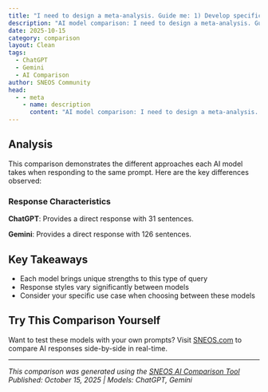 ```yaml
---
title: "I need to design a meta-analysis. Guide me: 1) Develop specific research question"
description: "AI model comparison: I need to design a meta-analysis. Guide me: 1) Develop specific research question..."
date: 2025-10-15
category: comparison
layout: Clean
tags:
  - ChatGPT
  - Gemini
  - AI Comparison
author: SNEOS Community
head:
  - - meta
    - name: description
      content: "AI model comparison: I need to design a meta-analysis. Guide me: 1) Develop specific research question..."
---
```


<ChatComparison
  title="I need to design a meta-analysis. Guide me: 1) Develop specific research question"
  prompt="I need to design a meta-analysis. Guide me: 1) Develop specific research question"
  :responses='{"ChatGPT": "Designing a meta-analysis starts with formulating a clear and precise research question. Here are steps and considerations to help you develop a specific research question:\n\n### Step 1: Identify the Topic Area\nThink about the broad area of interest related to your field. What\u2019s the key issue or phenomenon you want to explore through the meta-analysis? \n\n**Considerations:**\n- What area has substantial research gaps?\n- Is there conflicting evidence in existing studies?\n- Are you looking to evaluate the effectiveness of a specific intervention, treatment, or exposure?\n\n### Step 2: Formulate the Research Question\nYour research question should be specific, measurable, and relevant. Using the PICO format (Population, Intervention, Comparison, Outcome) can be helpful. \n\n**Example Structure:**\n1. **Population**: Who are you studying (age group, disease, condition)?\n2. **Intervention**: What intervention or exposure are you interested in?\n3. **Comparison**: Are you comparing with another intervention, treatment, or a placebo?\n4. **Outcome**: What outcomes are you measuring (effectiveness, side effects, etc.)?\n\n### Example Research Questions\n1. **Health Psychology**: \u0022In adults with chronic anxiety (Population), how does cognitive-behavioral therapy (Intervention) compared to medication (Comparison) affect anxiety levels (Outcome)?\u0022\n  \n2. **Education**: \u0022What is the impact of mindfulness-based interventions (Intervention) on academic performance (Outcome) in high school students (Population) compared to traditional stress-reduction strategies (Comparison)?\u0022\n\n3. **Public Health**: \u0022What is the effectiveness of various vaccination strategies (Intervention) on reducing the incidence of influenza (Outcome) among older adults (Population) compared to no intervention (Comparison)?\u0022\n\n### Step 3: Refine the Question\nOnce you have a draft of your research question:\n- Ensure it\u2019s specific enough to guide your search for studies but broad enough to yield enough data.\n- Consider how you will define your terms.\n- Think about how you will assess the quality of the studies you include.\n\n### Final Example Research Question\nAfter refining, you might end up with a question like: \u0022Among adults aged 50 and older, how effective are lifestyle interventions (i.e., diet, exercise) compared to standard care in reducing the incidence of type 2 diabetes?\u0022\n\n### Conclusion\nYour research question should ultimately reflect your interests and the gaps in existing literature. Once your question is clearly defined, you can move on to the next steps in your meta-analysis design, such as defining inclusion and exclusion criteria, conducting a literature search, and planning for data extraction and analysis.", "Gemini": "Designing a meta-analysis starts with a crystal-clear, focused research question. This question will dictate your entire process: your search strategy, inclusion/exclusion criteria, data extraction, and statistical analysis.\n\nLet\u0027s break down how to develop a specific research question for a meta-analysis.\n\n---\n\n## 1) Develop a Specific Research Question\n\nThe foundation of any good research, especially a meta-analysis, is a well-defined question. For meta-analysis, this question needs to be particularly precise, as you\u0027ll be synthesizing quantitative data from multiple studies.\n\n**Key Principle:** Use a framework like **PICO** (for interventions), **PECO** (for exposures), or **PICOS** (adding Study Design) to structure your thinking.\n\n### The PICO/PECO/PICOS Framework\n\n*   **P**opulation/Participants: Who are you interested in?\n*   **I**ntervention/Exposure: What is the intervention, treatment, or exposure you are investigating?\n*   **C**omparison: What is the intervention/exposure being compared against? (e.g., placebo, usual care, another intervention, no exposure).\n*   **O**utcome: What are the effects, results, or outcomes you want to measure?\n*   **S**tudy Design (optional but highly recommended for meta-analysis): What type of studies will you include (e.g., Randomized Controlled Trials (RCTs), cohort studies, case-control studies, diagnostic accuracy studies)?\n\n### Step-by-Step Guide to Developing Your Question:\n\n#### Step 1: Identify Your Broad Area of Interest\n\nStart with a general topic you\u0027re passionate about or an area where you see a gap in existing knowledge.\n\n*   *Example:* \u0022Treatments for depression.\u0022\n*   *Example:* \u0022Risk factors for cardiovascular disease.\u0022\n*   *Example:* \u0022Diagnostic accuracy of a new test.\u0022\n\n#### Step 2: Conduct a Preliminary Literature Scan\n\nBefore you finalize your question, do a quick search in databases like PubMed or Google Scholar.\n*   Are there existing meta-analyses on this topic? If so, is there a specific nuance they missed, or can you update it with newer studies?\n*   Is there enough primary research to warrant a meta-analysis? If there are only 1-2 studies, a narrative review might be more appropriate.\n*   Are there conflicting findings in the literature that a meta-analysis could resolve?\n\n#### Step 3: Define Your PICO/PECO/PICOS Elements\n\nThis is the most crucial step. Be as specific as possible for each element.\n\n**P - Population/Participants:**\n*   **Who specifically?** (e.g., adults, children, adolescents, elderly)\n*   **What condition/disease?** (e.g., major depressive disorder, type 2 diabetes, heart failure)\n*   **Any specific characteristics?** (e.g., newly diagnosed, treatment-resistant, specific comorbidities, geographic region, socioeconomic status)\n*   *Bad:* \u0022Patients\u0022\n*   *Good:* \u0022Adults (18-65 years) diagnosed with major depressive disorder (DSM-5 criteria) who have not responded to at least one antidepressant.\u0022\n\n**I - Intervention/Exposure:**\n*   **What exact intervention?** (e.g., specific drug name and dosage, psychotherapy type, surgical procedure, lifestyle intervention)\n*   **What exact exposure?** (e.g., smoking, air pollution, specific dietary pattern)\n*   **Any specific duration or intensity?**\n*   *Bad:* \u0022Antidepressants\u0022\n*   *Good:* \u0022Cognitive Behavioral Therapy (CBT) delivered by a trained therapist for a minimum of 8 sessions.\u0022\n*   *Good (for exposure):* \u0022Long-term exposure ( \u003E 5 years) to fine particulate matter (PM2.5) above WHO guidelines.\u0022\n\n**C - Comparison:**\n*   **What is the intervention/exposure being compared against?** (This is critical for establishing an effect size).\n*   *Intervention:* Placebo, usual care, another active intervention, waiting list, no treatment.\n*   *Exposure:* Unexposed group, group with lower exposure, population average.\n*   *Diagnostic:* Gold standard test.\n*   *Bad:* \u0022Nothing\u0022\n*   *Good:* \u0022Standard pharmacological treatment (e.g., Selective Serotonin Reuptake Inhibitors - SSRIs).\u0022\n*   *Good (for exposure):* \u0022Individuals with low or no exposure to PM2.5.\u0022\n\n**O - Outcome:**\n*   **What specific, measurable outcome are you looking for?** This must be something that studies *report quantitatively*.\n*   **Primary outcome:** The most important one.\n*   **Secondary outcomes:** Other relevant effects.\n*   **How will it be measured?** (e.g., mean difference in scores, incidence rate, odds ratio, relative risk, sensitivity, specificity, mortality).\n*   *Bad:* \u0022Better health\u0022\n*   *Good:* \u0022Reduction in Hamilton Depression Rating Scale (HDRS) scores (mean difference).\u0022\n*   *Good:* \u0022Incidence of major adverse cardiovascular events (MACE) (hazard ratio).\u0022\n*   *Good (for diagnostic):* \u0022Sensitivity and specificity for detecting early-stage lung cancer.\u0022\n\n**S - Study Design (Highly Recommended):**\n*   **What types of studies will you include?** This directly impacts the strength of evidence and generalizability.\n*   *Intervention:* Randomized Controlled Trials (RCTs) are ideal for assessing causality.\n*   *Prognosis/Risk Factors:* Cohort studies, case-control studies.\n*   *Prevalence:* Cross-sectional studies.\n*   *Diagnostic Accuracy:* Studies comparing a diagnostic test to a gold standard.\n*   *Bad:* \u0022Any study\u0022\n*   *Good:* \u0022Randomized Controlled Trials (RCTs).\u0022\n*   *Good:* \u0022Prospective cohort studies.\u0022\n\n#### Step 4: Formulate Your Specific Research Question(s)\n\nNow, combine your PICO/PECO/PICOS elements into a clear, concise question.\n\n**General Template:**\n\u0022In [P], what is the effect of [I] compared to [C] on [O], as reported in [S]?\u0022\n\u0022What is the diagnostic accuracy (sensitivity and specificity) of [I] compared to [C] for [O] in [P], as reported in [S]?\u0022\n\n---\n\n### Examples of Specific Meta-Analysis Research Questions:\n\n**1. Intervention/Treatment Effect (using PICO-S):**\n\n*   **P:** Adults (aged 18-65) with moderate-to-severe major depressive disorder (MDD) resistant to at least one antidepressant.\n*   **I:** Psilocybin-assisted psychotherapy.\n*   **C:** Placebo-controlled psychotherapy or standard antidepressant treatment.\n*   **O:** Change in validated depression symptom scores (e.g., HDRS, PHQ-9) from baseline to follow-up (e.g., 4-12 weeks post-intervention).\n*   **S:** Randomized Controlled Trials (RCTs).\n\n    **Question:** \u0022In adults (aged 18-65) with moderate-to-severe major depressive disorder resistant to at least one antidepressant, what is the efficacy of psilocybin-assisted psychotherapy compared to placebo-controlled psychotherapy or standard antidepressant treatment on change in validated depression symptom scores (e.g., HDRS, PHQ-9) from baseline to follow-up (4-12 weeks post-intervention), as reported in Randomized Controlled Trials?\u0022\n\n**2. Prognosis/Risk Factor (using PECO-S):**\n\n*   **P:** Patients diagnosed with non-small cell lung cancer (NSCLC) at any stage.\n*   **E:** Presence of EGFR gene mutations.\n*   **C:** Absence of EGFR gene mutations.\n*   **O:** Overall survival (OS) and progression-free survival (PFS) (hazard ratios).\n*   **S:** Prospective or retrospective cohort studies.\n\n    **Question:** \u0022In patients diagnosed with non-small cell lung cancer (NSCLC), what is the impact of EGFR gene mutations on overall survival (OS) and progression-free survival (PFS) compared to the absence of these mutations, as reported in prospective or retrospective cohort studies?\u0022\n\n**3. Diagnostic Accuracy (using PICO-S adaptation):**\n\n*   **P:** Adult patients (aged \u003E18) presenting with suspected acute appendicitis.\n*   **I:** Ultrasound (US) examination.\n*   **C:** Surgical pathology (gold standard).\n*   **O:** Sensitivity and specificity for diagnosing acute appendicitis.\n*   **S:** Diagnostic accuracy studies.\n\n    **Question:** \u0022In adult patients presenting with suspected acute appendicitis, what is the diagnostic accuracy (sensitivity and specificity) of ultrasound (US) examination for diagnosing acute appendicitis compared to surgical pathology as the gold standard, as reported in diagnostic accuracy studies?\u0022\n\n**4. Prevalence (P, O, S adaptation - less emphasis on C):**\n\n*   **P:** Healthcare workers globally.\n*   **O:** Prevalence of burnout (measured by Maslach Burnout Inventory or similar validated tools).\n*   **S:** Cross-sectional studies.\n\n    **Question:** \u0022What is the global prevalence of burnout among healthcare workers, as reported in cross-sectional studies utilizing validated burnout assessment tools?\u0022\n\n---\n\n### Key Considerations When Developing Your Question:\n\n*   **Feasibility:** Is there enough existing literature to answer your question with a meta-analysis? (Initial scan helps here). Is it too broad (requiring thousands of studies) or too narrow (only 1-2 studies)?\n*   **Relevance:** Why is this question important? What gap in knowledge will it fill? Who benefits from knowing the answer?\n*   **Measurability:** Can the outcomes be combined statistically? Are there consistent measures across studies?\n*   **Homogeneity vs. Heterogeneity:** While you aim for similar studies, acknowledge that some variation (heterogeneity) will exist. Your question should allow for meaningful synthesis despite this.\n*   **Iterative Process:** Your initial question might need refinement as you delve deeper into the literature. It\u0027s okay to adjust it, but document all changes.\n\nOnce you have your specific research question, you\u0027re ready for the next steps in designing your meta-analysis, starting with developing a comprehensive protocol!"}' published-date="{DateTime.UtcNow:HH:mm}"
/>

## Analysis

This comparison demonstrates the different approaches each AI model takes when responding to the same prompt. Here are the key differences observed:

### Response Characteristics

**ChatGPT**: Provides a direct response with 31 sentences. 

**Gemini**: Provides a direct response with 126 sentences. 

## Key Takeaways

- Each model brings unique strengths to this type of query
- Response styles vary significantly between models
- Consider your specific use case when choosing between these models

## Try This Comparison Yourself

Want to test these models with your own prompts? Visit [SNEOS.com](https://sneos.com) to compare AI responses side-by-side in real-time.

---

*This comparison was generated using the [SNEOS AI Comparison Tool](https://sneos.com)*
*Published: October 15, 2025 | Models: ChatGPT, Gemini*
